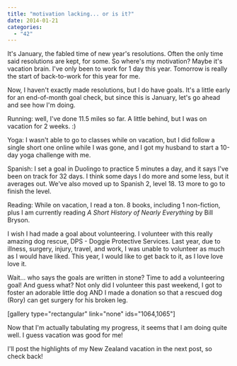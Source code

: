 ```yaml
---
title: "motivation lacking... or is it?"
date: 2014-01-21
categories: 
  - "42"
---
```


It's January, the fabled time of new year's resolutions. Often the only time said resolutions are kept, for some. So where's my motivation? Maybe it's vacation brain. I've only been to work for 1 day this year. Tomorrow is really the start of back-to-work for this year for me.

Now, I haven't exactly made resolutions, but I do have goals. It's a little early for an end-of-month goal check, but since this is January, let's go ahead and see how I'm doing.

Running: well, I've done 11.5 miles so far. A little behind, but I was on vacation for 2 weeks. :)

Yoga: I wasn't able to go to classes while on vacation, but I did follow a single short one online while I was gone, and I got my husband to start a 10-day yoga challenge with me.

Spanish: I set a goal in Duolingo to practice 5 minutes a day, and it says I've been on track for 32 days. I think some days I do more and some less, but it averages out. We've also moved up to Spanish 2, level 18. 13 more to go to finish the level.

Reading: While on vacation, I read a ton. 8 books, including 1 non-fiction, plus I am currently reading _A Short History of Nearly Everything_ by Bill Bryson.

I wish I had made a goal about volunteering. I volunteer with this really amazing dog rescue, DPS - Doggie Protective Services. Last year, due to illness, surgery, injury, travel, and work, I was unable to volunteer as much as I would have liked. This year, I would like to get back to it, as I love love love it.

Wait... who says the goals are written in stone? Time to add a volunteering goal! And guess what? Not only did I volunteer this past weekend, I got to foster an adorable little dog AND I made a donation so that a rescued dog (Rory) can get surgery for his broken leg.

\[gallery type="rectangular" link="none" ids="1064,1065"\]

Now that I'm actually tabulating my progress, it seems that I am doing quite well. I guess vacation was good for me!

I'll post the highlights of my New Zealand vacation in the next post, so check back!
